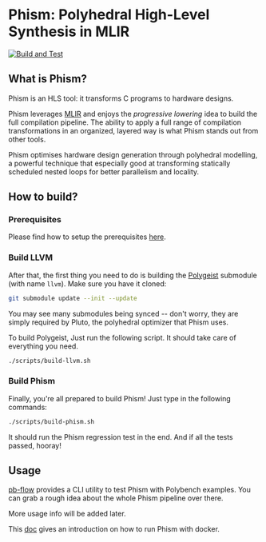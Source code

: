 # Phism: Polyhedral High-Level Synthesis in MLIR

[![Build and Test](https://github.com/kumasento/phism/actions/workflows/buildAndTest.yml/badge.svg)](https://github.com/kumasento/phism/actions/workflows/buildAndTest.yml)

## What is Phism?

Phism is an HLS tool: it transforms C programs to hardware designs.

Phism leverages [MLIR](https://mlir.llvm.org) and enjoys the _progressive lowering_ idea to build the full compilation pipeline. The ability to apply a full range of compilation transformations in an organized, layered way is what Phism stands out from other tools.

Phism optimises hardware design generation through polyhedral modelling, a powerful technique that especially good at transforming statically scheduled nested loops for better parallelism and locality.

## How to build?

### Prerequisites 

Please find how to setup the prerequisites [here](docs/PREREQUISITES.md).

### Build LLVM

After that, the first thing you need to do is building the [Polygeist](wsmoses/Polygeist) submodule (with name `llvm`). Make sure you have it cloned:

```sh
git submodule update --init --update
```

You may see many submodules being synced -- don't worry, they are simply required by Pluto, the polyhedral optimizer that Phism uses.

To build Polygeist, Just run the following script. It should take care of everything you need.

```sh
./scripts/build-llvm.sh
```

### Build Phism

Finally, you're all prepared to build Phism! Just type in the following commands:

```sh
./scripts/build-phism.sh
```

It should run the Phism regression test in the end. And if all the tests passed, hooray!

## Usage

[pb-flow](scripts/pb-flow) provides a CLI utility to test Phism with Polybench examples. You can grab a rough idea about the whole Phism pipeline over there.

More usage info will be added later.

This [doc](docs/DOCKER.md) gives an introduction on how to run Phism with docker.
